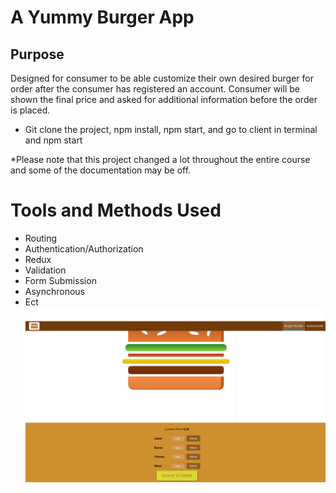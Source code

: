 # A Yummy Burger App

## Purpose

Designed for consumer to be able customize their own desired burger for order after the consumer has registered an account. Consumer will be shown the final price and asked for additional information before the order is placed.

- Git clone the project, npm install, npm start, and go to client in terminal and npm start

*Please note that this project changed a lot throughout the entire course and some of the documentation may be off.

# Tools and Methods Used

* Routing 
* Authentication/Authorization
* Redux
* Validation
* Form Submission
* Asynchronous 
* Ect
![](burger.png)
